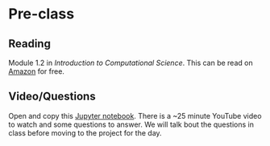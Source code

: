 # Pre-class

## Reading
Module 1.2 in *Introduction to Computational Science*. This can be read on [Amazon](https://www.amazon.com/Introduction-Computational-Science-Modeling-Simulation/dp/0691160716) for free.

## Video/Questions
Open and copy this [Jupyter notebook](https://colab.research.google.com/github/anthoak13/HNR-1303-F23/blob/main/unit-01/01-02-modeling/01-02-modeling.ipynb). There is a ~25 minute YouTube video to watch and some questions to answer. We will talk bout the questions in class before moving to the project for the day.